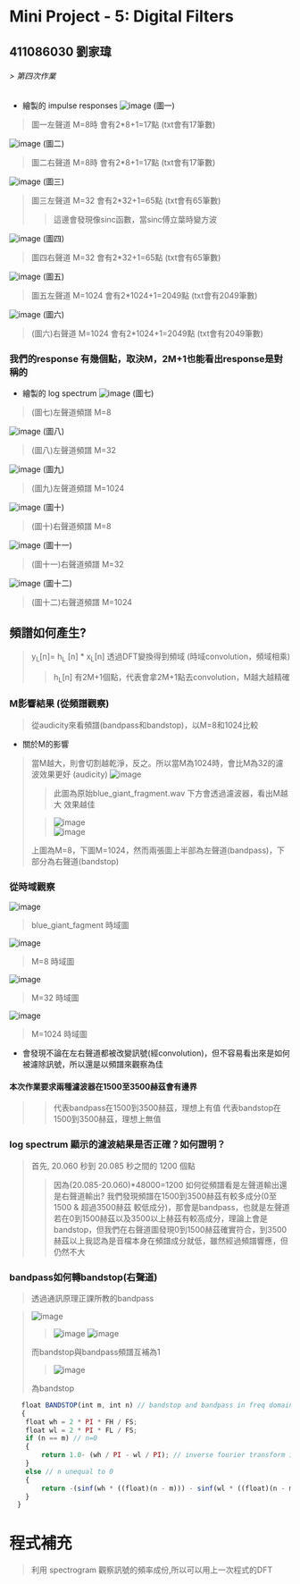 # Mini Project - 5: Digital Filters
## 411086030 劉家瑋
###### >  第四次作業
* 繪製的 impulse responses
![image](https://github.com/0615liu/mini-project-5/assets/149355132/4637454f-c3a8-429b-9e83-2f0ae6dcf403) (圖一)
> 圖一左聲道 M=8時 會有2*8+1=17點 (txt會有17筆數)  

![image](https://github.com/0615liu/mini-project-5/assets/149355132/7176a51f-f175-4a81-a169-d80d2a4ed968) (圖二)
> 圖二右聲道 M=8時 會有2*8+1=17點 (txt會有17筆數)

![image](https://github.com/0615liu/mini-project-5/assets/149355132/5e317ab3-5e73-4877-9208-26297a429651) (圖三)
> 圖三左聲道 M=32 會有2*32+1=65點 (txt會有65筆數)
>> 這邊會發現像sinc函數，當sinc傅立葉時變方波

![image](https://github.com/0615liu/mini-project-5/assets/149355132/ee1af71f-d4cd-40d1-a7c4-750136398b69) (圖四)
> 圖四右聲道 M=32 會有2*32+1=65點 (txt會有65筆數)

![image](https://github.com/0615liu/mini-project-5/assets/149355132/5c18e9bc-fd22-40a9-ab46-8c0900b8bd48) (圖五)
> 圖五左聲道 M=1024 會有2*1024+1=2049點 (txt會有2049筆數)

![image](https://github.com/0615liu/mini-project-5/assets/149355132/32e7a396-04e8-4f5e-8961-2bd15e453fa5) (圖六)
> (圖六)右聲道 M=1024 會有2*1024+1=2049點 (txt會有2049筆數)

### 我們的response 有幾個點，取決M，2M+1也能看出response是對稱的

* 繪製的 log spectrum
![image](https://github.com/0615liu/mini-project-5/assets/149355132/92c55e13-4041-403e-b0a5-34b36912ccfc) (圖七)
> (圖七)左聲道頻譜 M=8
> 
![image](https://github.com/0615liu/mini-project-5/assets/149355132/3b0cb116-c168-4352-b0f7-28d78f47cb40) (圖八)
> (圖八)左聲道頻譜 M=32
> 
![image](https://github.com/0615liu/mini-project-5/assets/149355132/1febd5b3-5f8f-4c45-a29d-97941603d441) (圖九)
> (圖九)左聲道頻譜 M=1024
> 
![image](https://github.com/0615liu/mini-project-5/assets/149355132/671344d1-46dc-4649-b16d-136aa915b97d) (圖十)
> (圖十)右聲道頻譜 M=8
> 
![image](https://github.com/0615liu/mini-project-5/assets/149355132/74c90d99-7a92-4bfd-bc57-4312ba55e4f0) (圖十一)
> (圖十一)右聲道頻譜 M=32
> 
![image](https://github.com/0615liu/mini-project-5/assets/149355132/77431f31-24a8-4b27-8346-29ed06cdd247) (圖十二)
> (圖十二)右聲道頻譜 M=1024
## 頻譜如何產生?
> y<sub>L</sub>[n]= h<sub>L</sub> [n] * x<sub>L</sub>[n]  透過DFT變換得到頻域 (時域convolution，頻域相乘)
>> h<sub>L</sub>[n] 有2M+1個點，代表會拿2M+1點去convolution，M越大越精確
>> 
### M影響結果 (從頻譜觀察)
> 從audicity來看頻譜(bandpass和bandstop)，以M=8和1024比較
* 關於M的影響
> 當M越大，則會切割越乾淨，反之。所以當M為1024時，會比M為32的濾波效果更好 (audicity)
> ![image](https://github.com/0615liu/mini-project-5/assets/149355132/6397efc3-6957-41b9-ab45-91b688fbcfdf)
>>此圖為原始blue_giant_fragment.wav 下方會透過濾波器，看出M越大 效果越佳
>
>>![image](https://github.com/0615liu/mini-project-5/assets/149355132/37a43ece-3e31-47b0-8dce-d709ea03783b)   
>>![image](https://github.com/0615liu/mini-project-5/assets/149355132/4b78a284-493d-4c13-9446-07653dc0ae0e)   
>
> 上圖為M=8，下圖M=1024，然而兩張圖上半部為左聲道(bandpass)，下部分為右聲道(bandstop)
>
### 從時域觀察
![image](https://github.com/0615liu/mini-project-5/assets/149355132/92b1af8b-633c-462f-800c-6350ae4429e6)
> blue_giant_fagment 時域圖
>
![image](https://github.com/0615liu/mini-project-5/assets/149355132/8811beb2-0da0-47f2-9466-dafa26fc35ae)
> M=8 時域圖
> 
![image](https://github.com/0615liu/mini-project-5/assets/149355132/b337edbc-3214-4ef5-90c9-d488801760f1)
> M=32 時域圖
> 
![image](https://github.com/0615liu/mini-project-5/assets/149355132/5dcdb424-39f1-4a4b-b9ed-f1761dbe1899)
 > M=1024 時域圖
>
* 會發現不論在左右聲道都被改變訊號(經convolution)，但不容易看出來是如何被濾除訊號，所以還是以頻譜來觀察為佳
>
#### 本次作業要求兩種濾波器在1500至3500赫茲會有邊界
>> 代表bandpass在1500到3500赫茲，理想上有值
>> 代表bandstop在1500到3500赫茲，理想上無值

###  log spectrum 顯示的濾波結果是否正確？如何證明？
> 首先, 20.060 秒到 20.085 秒之間的 1200 個點
>> 因為(20.085-20.060)*48000=1200
> 如何從頻譜看是左聲道輸出還是右聲道輸出?
>> 我們發現頻譜在1500到3500赫茲有較多成分(0至1500 & 超過3500赫茲 較低成分)，那會是bandpass，也就是左聲道
>> 若在0到1500赫茲以及3500以上赫茲有較高成分，理論上會是bandstop，但我們在右聲道圖發現0到1500赫茲確實符合，到3500赫茲以上我認為是音檔本身在頻譜成分就低，雖然經過頻譜響應，但仍然不大

### bandpass如何轉bandstop(右聲道)

> 透過通訊原理正課所教的bandpass

>![image](https://github.com/0615liu/mini-project-5/assets/149355132/64c928cb-69cf-410c-bc77-540e71c911d8)
>>![image](https://github.com/0615liu/mini-project-5/assets/149355132/976d2025-5f70-4b6d-9a0f-aa86bed027cd)
>>![image](https://github.com/0615liu/mini-project-5/assets/149355132/460a080d-5d17-4a31-a47e-f658b9293daa)
>>
> 
>
>而bandstop與bandpass頻譜互補為1
>>![image](https://github.com/0615liu/mini-project-5/assets/149355132/79c34af7-b16a-4b3d-93a8-b4c163c62212)
>>
> 為bandstop

```js
   float BANDSTOP(int m, int n) // bandstop and bandpass in freq domain sigma will be 1
   {
    float wh = 2 * PI * FH / FS;
    float wl = 2 * PI * FL / FS; 
    if (n == m) // n=0
    {
        return 1.0- (wh / PI - wl / PI); // inverse fourier transform if 1 is delta
    }
    else // n unequal to 0
    {
        return -(sinf(wh * ((float)(n - m))) - sinf(wl * ((float)(n - m)))) / PI / ((float)(n - m)) * hamming(2 * m + 1, n);
    }
  }
```

# 程式補充
> 利用 spectrogram 觀察訊號的頻率成份,所以可以用上一次程式的DFT



